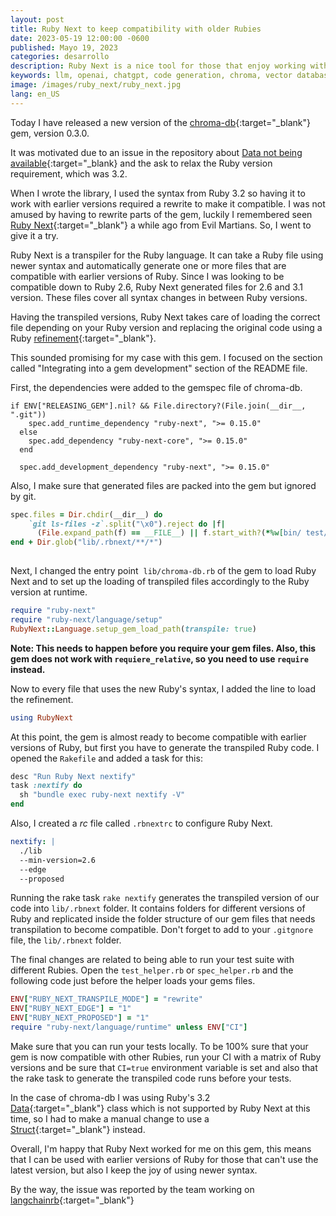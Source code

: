 ```yaml
---
layout: post
title: Ruby Next to keep compatibility with older Rubies
date: 2023-05-19 12:00:00 -0600
published: Mayo 19, 2023
categories: desarrollo
description: Ruby Next is a nice tool for those that enjoy working with newer Ruby versions but needs to keep compatibility with older Rubies.
keywords: llm, openai, chatgpt, code generation, chroma, vector database, embeddings, ruby, next, compatibility
image: /images/ruby_next/ruby_next.jpg
lang: en_US
---
```


Today I have released a new version of the [chroma-db](https://rubygems.org/gems/chroma-db){:target="_blank"} gem, version 0.3.0.

It was motivated due to an issue in the repository about [Data not being available](https://github.com/mariochavez/chroma/issues/8){:target="_blank} and the ask to relax the Ruby version requirement, which was 3.2.

When I wrote the library, I used the syntax from Ruby 3.2 so having it to work with earlier versions required a rewrite to make it compatible. I was not amused by having to rewrite parts of the gem, luckily I remembered seen [Ruby Next](https://github.com/ruby-next/ruby-next){:target="_blank"} a while ago from Evil Martians. So, I went to give it a try.

Ruby Next is a transpiler for the Ruby language. It can take a Ruby file using newer syntax and automatically generate one or more files that are compatible with earlier versions of Ruby. Since I was looking to be compatible down to Ruby 2.6, Ruby Next generated files for 2.6 and 3.1 version. These files cover all syntax changes in between Ruby versions.

Having the transpiled versions, Ruby Next takes care of loading the correct file depending on your Ruby version and replacing the original code using a Ruby [refinement](https://rubyapi.org/3.2/o/refinement){:target="_blank"}.

This sounded promising for my case with this gem. I focused on the section called "Integrating into a gem development" section of the README file.

First, the dependencies were added to the gemspec file of chroma-db.

```
if ENV["RELEASING_GEM"].nil? && File.directory?(File.join(__dir__, ".git"))
    spec.add_runtime_dependency "ruby-next", ">= 0.15.0"
  else
    spec.add_dependency "ruby-next-core", ">= 0.15.0"
  end

  spec.add_development_dependency "ruby-next", ">= 0.15.0"
```
Also, I make sure that generated files are packed into the gem but ignored by git.

```ruby
spec.files = Dir.chdir(__dir__) do
    `git ls-files -z`.split("\x0").reject do |f|
      (File.expand_path(f) == __FILE__) || f.start_with?(*%w[bin/ test/ spec/ features/ notebook/ .git .circleci appveyor .standard.yml .rubocop.yml .solargraph.yml])
end + Dir.glob("lib/.rbnext/**/*")
   
```

Next, I changed the entry point  `lib/chroma-db.rb` of the gem to load Ruby Next and to set up the loading of transpiled files accordingly to the Ruby version at runtime.

```ruby
require "ruby-next"
require "ruby-next/language/setup"
RubyNext::Language.setup_gem_load_path(transpile: true)
```
**Note: This needs to happen before you require your gem files. Also, this gem does not work with `requiere_relative`, so you need to use `require` instead.**

Now to every file that uses the new Ruby's syntax, I added the line to load the refinement.

```ruby
using RubyNext
```

At this point, the gem is almost ready to become compatible with earlier versions of Ruby, but first you have to generate the transpiled Ruby code. I opened the `Rakefile` and added a task for this:

```ruby
desc "Run Ruby Next nextify"
task :nextify do
  sh "bundle exec ruby-next nextify -V"
end
```

Also, I created a _rc_ file called `.rbnextrc` to configure Ruby Next.

```yaml
nextify: |
  ./lib
  --min-version=2.6
  --edge
  --proposed
```

Running the rake task `rake nextify` generates the transpiled version of our code into `lib/.rbnext` folder. It contains folders for different versions of Ruby and replicated inside the folder structure of our gem files that needs transpilation to become compatible. Don't forget to add to your `.gitgnore` file, the `lib/.rbnext` folder.

The final changes are related to being able to run your test suite with different Rubies. Open the `test_helper.rb` or `spec_helper.rb` and the following code just before the helper loads your gems files.

```ruby
ENV["RUBY_NEXT_TRANSPILE_MODE"] = "rewrite"
ENV["RUBY_NEXT_EDGE"] = "1"
ENV["RUBY_NEXT_PROPOSED"] = "1"
require "ruby-next/language/runtime" unless ENV["CI"]
```
Make sure that you can run your tests locally. To be 100% sure that your gem is now compatible with other Rubies, run your CI with a matrix of Ruby versions and be sure that `CI=true` environment variable is set and also that the rake task to generate the transpiled code runs before your tests.

In the case of chroma-db I was using Ruby's 3.2 [Data](https://rubyapi.org/3.2/o/s?q=Data){:target="_blank"} class which is not supported by Ruby Next at this time, so I had to make a manual change to use a [Struct](https://rubyapi.org/3.2/o/struct){:target="_blank"} instead.

Overall, I'm happy that Ruby Next worked for me on this gem, this means that I can be used with earlier versions of Ruby for those that can't use the latest version, but also I keep the joy of using newer syntax.

By the way, the issue was reported by the team working on [langchainrb](https://github.com/andreibondarev/langchainrb){:target="_blank"}


